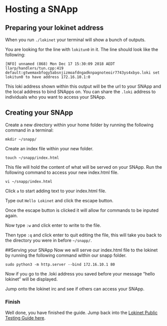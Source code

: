 # Hosting a SNApp
## Preparing your lokinet address
When you run `./lokinet` your terminal will show a bunch of outputs. 

You are looking for the line with `lokitun0` in it. The line should look like the following:

`
[NFO] unnamed (868) Mon Dec 17 15:30:09 2018 AEDT llarp/handlers/tun.cpp:419    default:gtwemaxbfogy5absnjizmoafdngadknpagnoteoir7743ys4xbyo.loki set lokitun0 to have address 172.16.10.1:0
`

This loki address shown within this output will be the url to your SNApp and the local address to bind SNApps on. You can share the `.loki` address to individuals who you want to access your SNApp.

## Creating your SNApp
Create a new directory within your home folder by running the following command in a terminal:

`mkdir ~/snapp/`

Create an index file within your new folder.


`touch ~/snapp/index.html`


This file will hold the content of what will be served on your SNApp. Run the following command to access your new index.html file.

`vi ~/snapp/index.html`

Click `a` to start adding text to your index.html file.

Type out `Hello Lokinet` and click the escape button.

Once the escape button is clicked it will allow for commands to be inputed again.

Now type `:w` and click enter to write to the file.

Then type `:q` and click enter to quit editing the file, this will take you back to the directory you were in before `~/snapp/`.

##Serving your SNApp
Now we will serve our index.html file to the lokinet by running the following command within our snapp folder.

`sudo python3 -m http.server --bind 172.16.10.1 80`

Now if you go to the .loki address you saved before your message “hello lokinet” will be displayed. 

Jump onto the lokinet irc and see if others can access your SNApp.

### Finish

Well done, you have finished the guide. Jump back into the [Lokinet Public Testing Guide here](../PublicTestingGuide/#1-lokinet-installation).